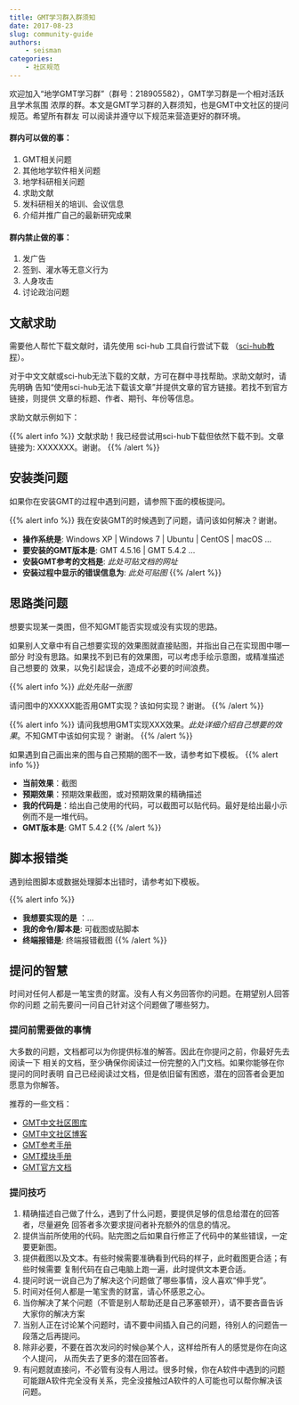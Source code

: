 ```yaml
---
title: GMT学习群入群须知
date: 2017-08-23
slug: community-guide
authors:
    - seisman
categories:
    - 社区规范
---
```


欢迎加入“地学GMT学习群”（群号：218905582），GMT学习群是一个相对活跃且学术氛围
浓厚的群。本文是GMT学习群的入群须知，也是GMT中文社区的提问规范。希望所有群友
可以阅读并遵守以下规范来营造更好的群环境。

<div class="row">
  <div class="col-md-6">
  <h4>群内可以做的事：</h4>
  <ol>
    <li>GMT相关问题</li>
    <li>其他地学软件相关问题</li>
    <li>地学科研相关问题</li>
    <li>求助文献</li>
    <li>发科研相关的培训、会议信息</li>
    <li>介绍并推广自己的最新研究成果</li>
  </ol>
  </div>
  <div class="col-md-6">
  <h4>群内禁止做的事：</h4>
  <ol>
    <li>发广告</li>
    <li>签到、灌水等无意义行为</li>
    <li>人身攻击</li>
    <li>讨论政治问题</li>
  </ol>
  </div>
</div>

## 文献求助

需要他人帮忙下载文献时，请先使用 sci-hub 工具自行尝试下载
（[sci-hub教程](/blog/sci-hub/)）。

对于中文文献或sci-hub无法下载的文献，方可在群中寻找帮助。求助文献时，请先明确
告知“使用sci-hub无法下载该文章”并提供文章的官方链接。若找不到官方链接，则提供
文章的标题、作者、期刊、年份等信息。

求助文献示例如下：

{{% alert info %}}
文献求助！我已经尝试用sci-hub下载但依然下载不到。文章链接为: XXXXXXX。谢谢。
{{% /alert %}}

## 安装类问题

如果你在安装GMT的过程中遇到问题，请参照下面的模板提问。

{{% alert info %}}
我在安装GMT的时候遇到了问题，请问该如何解决？谢谢。

- **操作系统是**: Windows XP | Windows 7 | Ubuntu | CentOS | macOS ...
- **要安装的GMT版本是**: GMT 4.5.16 | GMT 5.4.2 ...
- **安装GMT参考的文档是**: *此处可贴文档的网址*
- **安装过程中显示的错误信息为**: *此处可贴图*
{{% /alert %}}

## 思路类问题

想要实现某一类图，但不知GMT能否实现或没有实现的思路。

如果别人文章中有自己想要实现的效果图就直接贴图，并指出自己在实现图中哪一部分
时没有思路。如果找不到已有的效果图，可以考虑手绘示意图，或精准描述自己想要的
效果，以免引起误会，造成不必要的时间浪费。

{{% alert info %}}
*此处先贴一张图*

请问图中的XXXXX能否用GMT实现？该如何实现？谢谢。
{{% /alert %}}

{{% alert info %}}
请问我想用GMT实现XXX效果。*此处详细介绍自己想要的效果*。不知GMT中该如何实现？
谢谢。
{{% /alert %}}

如果遇到自己画出来的图与自己预期的图不一致，请参考如下模板。
{{% alert info %}}
- **当前效果**：截图
- **预期效果**：预期效果截图，或对预期效果的精确描述
- **我的代码是**：给出自己使用的代码，可以截图可以贴代码。最好是给出最小示例而不是一堆代码。
- **GMT版本是**: GMT 5.4.2
{{% /alert %}}

## 脚本报错类

遇到绘图脚本或数据处理脚本出错时，请参考如下模板。

{{% alert info %}}
- **我想要实现的是** ：...
- **我的命令/脚本是**: 可截图或贴脚本
- **终端报错是**: 终端报错截图
{{% /alert %}}

## 提问的智慧

时间对任何人都是一笔宝贵的财富。没有人有义务回答你的问题。在期望别人回答你的问题
之前先要问一问自己针对这个问题做了哪些努力。

### 提问前需要做的事情

大多数的问题，文档都可以为你提供标准的解答。因此在你提问之前，你最好先去阅读一下
相关的文档，至少确保你阅读过一份完整的入门文档。如果你能够在你提问的同时表明
自己已经阅读过文档，但是依旧留有困惑，潜在的回答者会更加愿意为你解答。

推荐的一些文档：

- [GMT中文社区图库](/gallery/)
- [GMT中文社区博客](/blog/)
- [GMT参考手册](https://docs.gmt-china.org/)
- [GMT模块手册](https://modules.gmt-china.org/)
- [GMT官方文档](http://gmt.soest.hawaii.edu/projects/gmt/wiki/Documentation)

### 提问技巧

1. 精确描述自己做了什么，遇到了什么问题，要提供足够的信息给潜在的回答者，尽量避免
   回答者多次要求提问者补充额外的信息的情况。
2. 提供当前所使用的代码。贴完图之后如果自行修正了代码中的某些错误，一定要更新图。
3. 提供截图以及文本。有些时候需要准确看到代码的样子，此时截图更合适；有些时候需要
   复制代码在自己电脑上跑一遍，此时提供文本更合适。
4. 提问时说一说自己为了解决这个问题做了哪些事情，没人喜欢“伸手党”。
5. 时间对任何人都是一笔宝贵的财富，请心怀感恩之心。
6. 当你解决了某个问题（不管是别人帮助还是自己茅塞顿开），请不要吝啬告诉大家你的解决方案
7. 当别人正在讨论某个问题时，请不要中间插入自己的问题，待别人的问题告一段落之后再提问。
8. 除非必要，不要在首次发问的时候@某个人，这样给所有人的感觉是你在向这个人提问，
   从而失去了更多的潜在回答者。
9. 有问题就直接问，不必管有没有人用过。很多时候，你在A软件中遇到的问题可能跟A软件完全没有关系，完全没接触过A软件的人可能也可以帮你解决该问题。
